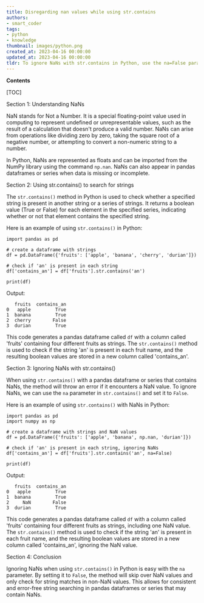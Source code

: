 ```yaml
---
title: Disregarding nan values while using str.contains
authors:
- smart_coder
tags:
- python
- knowledge
thumbnail: images/python.png
created_at: 2023-04-16 00:00:00
updated_at: 2023-04-16 00:00:00
tldr: To ignore NaNs with str.contains in Python, use the na=False parameter.
---
```


**Contents**

[TOC]

Section 1: Understanding NaNs

NaN stands for Not a Number. It is a special floating-point value used in computing to represent undefined or unrepresentable values, such as the result of a calculation that doesn't produce a valid number. NaNs can arise from operations like dividing zero by zero, taking the square root of a negative number, or attempting to convert a non-numeric string to a number.

In Python, NaNs are represented as floats and can be imported from the NumPy library using the command `np.nan`. NaNs can also appear in pandas dataframes or series when data is missing or incomplete.

Section 2: Using str.contains() to search for strings

The `str.contains()` method in Python is used to check whether a specified string is present in another string or a series of strings. It returns a boolean value (True or False) for each element in the specified series, indicating whether or not that element contains the specified string.

Here is an example of using `str.contains()` in Python:

```
import pandas as pd

# create a dataframe with strings
df = pd.DataFrame({'fruits': ['apple', 'banana', 'cherry', 'durian']})

# check if 'an' is present in each string
df['contains_an'] = df['fruits'].str.contains('an')

print(df)
```

Output:

```
   fruits  contains_an
0   apple         True
1  banana         True
2  cherry        False
3  durian         True
```

This code generates a pandas dataframe called `df` with a column called 'fruits' containing four different fruits as strings. The `str.contains()` method is used to check if the string 'an' is present in each fruit name, and the resulting boolean values are stored in a new column called 'contains_an'.

Section 3: Ignoring NaNs with str.contains()

When using `str.contains()` with a pandas dataframe or series that contains NaNs, the method will throw an error if it encounters a NaN value. To ignore NaNs, we can use the `na` parameter in `str.contains()` and set it to `False`.

Here is an example of using `str.contains()` with NaNs in Python:

```
import pandas as pd
import numpy as np

# create a dataframe with strings and NaN values
df = pd.DataFrame({'fruits': ['apple', 'banana', np.nan, 'durian']})

# check if 'an' is present in each string, ignoring NaNs
df['contains_an'] = df['fruits'].str.contains('an', na=False)

print(df)
```

Output:

```
   fruits  contains_an
0   apple         True
1  banana         True
2     NaN        False
3  durian         True
```

This code generates a pandas dataframe called `df` with a column called 'fruits' containing four different fruits as strings, including one NaN value. The `str.contains()` method is used to check if the string 'an' is present in each fruit name, and the resulting boolean values are stored in a new column called 'contains_an', ignoring the NaN value.

Section 4: Conclusion

Ignoring NaNs when using `str.contains()` in Python is easy with the `na` parameter. By setting it to `False`, the method will skip over NaN values and only check for string matches in non-NaN values. This allows for consistent and error-free string searching in pandas dataframes or series that may contain NaNs.
